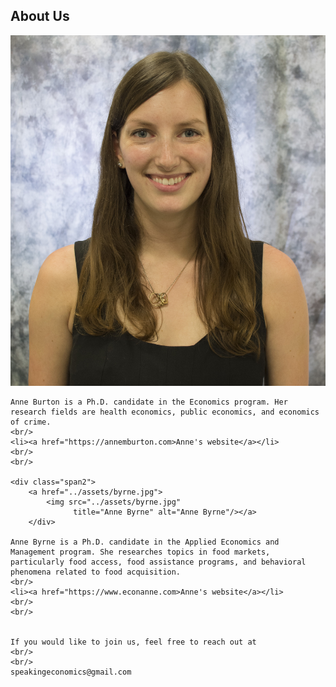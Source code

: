 <html lang="en">
  <head>
    <meta charset="utf-8">
    <meta name="description" content="About Us">
  
  </head>

        

<div class="page-header">
  <h2>About Us </h2>
</div>

<div class="row-fluid">
  <div class="span12">
  
  <div class="span2">
        <a href="../assets/burton.jpg">
            <img src="../assets/burton.jpg"
                  title="Anne Burton" alt="Anne Burton"/></a>
        </div>

    Anne Burton is a Ph.D. candidate in the Economics program. Her research fields are health economics, public economics, and economics of crime.
    <br/>
    <li><a href="https://annemburton.com>Anne's website</a></li>
    <br/>
    <br/>
    
    <div class="span2">
        <a href="../assets/byrne.jpg">
            <img src="../assets/byrne.jpg"
                  title="Anne Byrne" alt="Anne Byrne"/></a>
        </div>

    Anne Byrne is a Ph.D. candidate in the Applied Economics and Management program. She researches topics in food markets, particularly food access, food assistance programs, and behavioral phenomena related to food acquisition.
    <br/>
    <li><a href="https://www.econanne.com>Anne's website</a></li>
    <br/>
    <br/>

    
    If you would like to join us, feel free to reach out at
    <br/>
    <br/>
    speakingeconomics@gmail.com

  </div>
</div>


<br/>
<br/>
<br/>

     
  <span id="lastModified"></span>

  

    
</html>